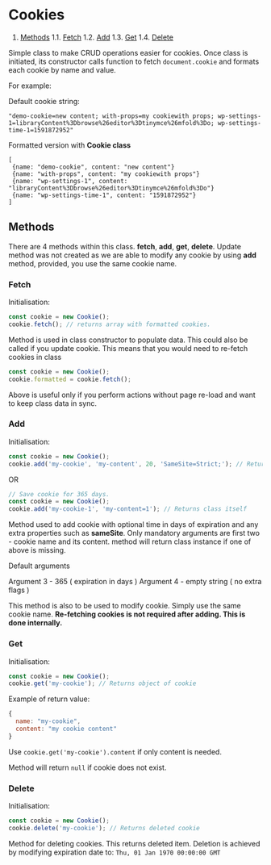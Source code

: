 # Cookies

<!-- vscode-markdown-toc -->

1.  [Methods](#Methods)
    1.1. [Fetch](#Fetch)
    1.2. [Add](#Add)
    1.3. [Get](#Get)
    1.4. [Delete](#Delete)

<!-- vscode-markdown-toc-config
	numbering=true
	autoSave=true
	/vscode-markdown-toc-config -->
<!-- /vscode-markdown-toc -->

<!-- TOC -->

Simple class to make CRUD operations easier for cookies. Once class is initiated, its constructor calls function to fetch `document.cookie` and formats each cookie by name and value.

For example:

Default cookie string:

`"demo-cookie=new content; with-props=my cookiewith props; wp-settings-1=libraryContent%3Dbrowse%26editor%3Dtinymce%26mfold%3Do; wp-settings-time-1=1591872952"`

Formatted version with **Cookie class**

```
[
 {name: "demo-cookie", content: "new content"}
 {name: "with-props", content: "my cookiewith props"}
 {name: "wp-settings-1", content: "libraryContent%3Dbrowse%26editor%3Dtinymce%26mfold%3Do"}
 {name: "wp-settings-time-1", content: "1591872952"}
]
```

## Methods

There are 4 methods within this class. **fetch**, **add**, **get**, **delete**. Update method was not created as we are able to modify any cookie by using **add** method, provided, you use the same cookie name.

### Fetch

Initialisation:

```js
const cookie = new Cookie();
cookie.fetch(); // returns array with formatted cookies.
```

Method is used in class constructor to populate data. This could also be called if you update cookie. This means that you would need to re-fetch cookies in class

```js
const cookie = new Cookie();
cookie.formatted = cookie.fetch();
```

Above is useful only if you perform actions without page re-load and want to keep class data in sync.

### Add

Initialisation:

```js
const cookie = new Cookie();
cookie.add('my-cookie', 'my-content', 20, 'SameSite=Strict;'); // Returns class itself
```

OR

```js
// Save cookie for 365 days.
const cookie = new Cookie();
cookie.add('my-cookie-1', 'my-content=1'); // Returns class itself
```

Method used to add cookie with optional time in days of expiration and any extra properties such as **sameSite**. Only mandatory arguments are first two - cookie name and its content. method will return class instance if one of above is missing.

Default arguments

Argument 3 - 365 ( expiration in days )
Argument 4 - empty string ( no extra flags )

This method is also to be used to modify cookie. Simply use the same cookie name. **Re-fetching cookies is not required after adding. This is done internally.**

### Get

Initialisation:

```js
const cookie = new Cookie();
cookie.get('my-cookie'); // Returns object of cookie
```

Example of return value:

```js
{
  name: "my-cookie",
  content: "my cookie content"
}
```

Use `cookie.get('my-cookie').content` if only content is needed.

Method will return `null` if cookie does not exist.

### Delete

Initialisation:

```js
const cookie = new Cookie();
cookie.delete('my-cookie'); // Returns deleted cookie
```

Method for deleting cookies. This returns deleted item. Deletion is achieved by modifying expiration date to: `Thu, 01 Jan 1970 00:00:00 GMT`

